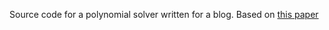 Source code for a polynomial solver written for a blog. Based on [this paper](https://www.researchgate.net/publication/320864673_A_simple_recursive_algorithm_to_find_all_real_roots_of_a_polynomial)